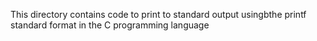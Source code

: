This directory contains code to print to standard output usingbthe printf standard format in the C programming language
